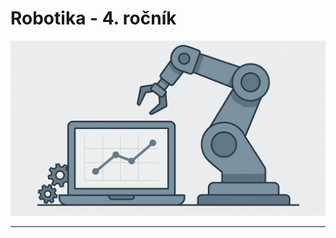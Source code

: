 
# Robotika - 4. ročník


![OBR](https://github.com/PavolSte/Robotika4/blob/774790f67407568f7290203d6387f627d8a5bf44/S%C3%BAbory/Robot%20%C3%BAvod.jpg) 

---
